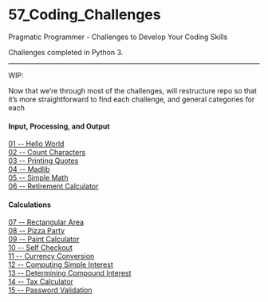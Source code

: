 # 57_Coding_Challenges
Pragmatic Programmer - Challenges to Develop Your Coding Skills

Challenges completed in Python 3.

*****

WIP:

Now that we’re through most of the challenges, will restructure repo so that it’s more straightforward to find each challenge, and general categories for each

#### Input, Processing, and Output
[01 -- Hello World](https://github.com/andrew-rietz/57_Coding_Challenges/tree/master/challenges/c01_HelloWorld)  
[02 -- Count Characters](https://github.com/andrew-rietz/57_Coding_Challenges/tree/master/challenges/c02_CountCharacters)  
[03 -- Printing Quotes](https://github.com/andrew-rietz/57_Coding_Challenges/tree/master/challenges/c03_PrintingQuotes)  
[04 -- Madlib](https://github.com/andrew-rietz/57_Coding_Challenges/tree/master/challenges/c04_MadLib)  
[05 -- Simple Math](https://github.com/andrew-rietz/57_Coding_Challenges/tree/master/challenges/c05_SimpleMath)  
[06 -- Retirement Calculator](https://github.com/andrew-rietz/57_Coding_Challenges/tree/master/challenges/c06_RetirementCalculator)  

#### Calculations
[07 -- Rectangular Area](https://github.com/andrew-rietz/57_Coding_Challenges/tree/master/challenges/c07_RectangularArea)  
[08 -- Pizza Party](https://github.com/andrew-rietz/57_Coding_Challenges/tree/master/challenges/c08_PizzaParty)  
[09 -- Paint Calculator](https://github.com/andrew-rietz/57_Coding_Challenges/tree/master/challenges/c09_PaintCalc)  
[10 -- Self Checkout](https://github.com/andrew-rietz/57_Coding_Challenges/tree/master/challenges/c10_SelfCheckout)  
[11 -- Currency Conversion](https://github.com/andrew-rietz/57_Coding_Challenges/tree/master/challenges/c11_CurrencyConversion)  
[12 -- Computing Simple Interest](https://github.com/andrew-rietz/57_Coding_Challenges/tree/master/challenges/c12_ComputingSimpleInterest)  
[13 -- Determining Compound Interest](https://github.com/andrew-rietz/57_Coding_Challenges/tree/master/challenges/c13_DeterminingCompoundInterest)  
[14 -- Tax Calculator](https://github.com/andrew-rietz/57_Coding_Challenges/tree/master/challenges/c14_TaxCalculator)  
[15 -- Password Validation](https://github.com/andrew-rietz/57_Coding_Challenges/tree/master/challenges/c15_PasswordValidation)  
